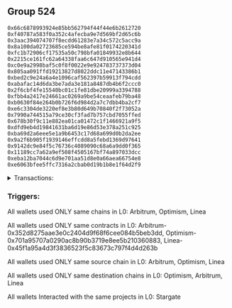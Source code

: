 ## Group 524

```0x67b23336ae4e1343e05ca84f2d7c10416342bae3
0x66c6878993924e85bb562794f44f44e6b2612720
0xf40787a583f0a352c4afecba9e7d569bf2d65c6b
0x3aac394074707f8ecdd61283e7a34c572c5acc9a
0x8a100da02723685ce594be8afe81f0174220341d
0xfc1b72906cf17535a50c798bfa01849932e8b644
0x2215ce161fc62a64338faa6c647d910565e941d4
0xc0e9a2998baf5c0f8f0022e9e924783737373d04
0x805aa091ffd19213827d8022ddc11e47143386b1
0xbed2c9e24a6a4e1096caf562397b59913f794cdd
0xabafac14d6da3be7ada3e181a8487db4b6f2ccc0
0x2f6cbf4fe15540bc01c1fe81dbe20999a3394788
0xfbb4a2417e24661ac0269a9be54ceaafeb79ba48
0xb0630f84e264b0b726f6d984d2a7c7dbb4ba2cf7
0xe6c3304de3220ef8e3b80d649b70840f2f73052a
0x7990a744515a79ce30cf3fad7b757cbd7055ffed
0x678b30f9c11e882ea01ca01472c1f1466921a9f5
0xdfd9eb4d19841631ba6d19e86d53e378a251c925
0xba69d2a6eee5e1a9b6453c17d68a699d0b2da2ee
0x9a2f6b905f1939146effcdd8a5febd1369d97641
0x9142dc9e84f5c76736c4089090c68a6a9dd0f365
0x11189cc7a62a9ef508f4505167bf74a897033dcc
0xeba12ba7044c6d9e701aa51d8e0a66aea66754e8
0xe6063bfee5ffc7316a2cbab0d19b1b8e1f64d2f9
```
<details>
<summary>Transactions:</summary>

Hashes: 

Wallet: 0x67b23336ae4e1343e05ca84f2d7c10416342bae3

       Hash: 0xee10cbfd7eaa8471cc717af94058b2d7f8ae825ecb9284a0d736be516a56cf8f
         - source chain: Arbitrum
         - destination chain: Optimism
         - project: Stargate
         - contract: 0x352d8275aae3e0c2404d9f68f6cee084b5beb3dd
         - value USD: 375.033335
       Hash: 0x8c0a37b0486540e112ec05cdbcbb68ce46e9299031af4572e11fe346c65bed95
         - source chain: Optimism
         - destination chain: Arbitrum
         - project: Stargate
         - contract: 0x701a95707a0290ac8b90b3719e8ee5b210360883
         - value USD: 349.862801399
       Hash: 0x812e38d144505f8e469435e44d4891d0625382b7dd6ad81d9f2ac6349c66fc8d
         - source chain: Arbitrum
         - destination chain: Optimism
         - project: Stargate
         - contract: 0x352d8275aae3e0c2404d9f68f6cee084b5beb3dd
         - value USD: 373.234053576
       Hash: 0xc2360ef9d2225af657bb0840ddb2297d4809138c6be5bcc0cff3749f17d514d3
         - source chain: Optimism
         - destination chain: Arbitrum
         - project: Stargate
         - contract: 0x701a95707a0290ac8b90b3719e8ee5b210360883
         - value USD: 371.721809574
       Hash: 0xa6736e8a2233634dc0534d2735ff2b2d2f0010f071008732c39fdd5bbae235e1
         - source chain: Arbitrum
         - destination chain: Optimism
         - project: Stargate
         - contract: 0x352d8275aae3e0c2404d9f68f6cee084b5beb3dd
         - value USD: 374.981180689
       Hash: 0x110197be1b7244fd9dcf8c3b0251f06c2b590312d566e2cd200a50e69eab71b1
         - source chain: Arbitrum
         - destination chain: Optimism
         - project: Stargate
         - contract: 0x352d8275aae3e0c2404d9f68f6cee084b5beb3dd
         - value USD: 606.08970733
       Hash: 0xc25d2a8af068295c85521e4ba4866630a43057f67c7220f28ccdca40b0d33c77
         - source chain: Optimism
         - destination chain: Arbitrum
         - project: Stargate
         - contract: 0x701a95707a0290ac8b90b3719e8ee5b210360883
         - value USD: 583.429392569
       Hash: 0x094db6df7fe38dc7e8278f575a2915f01d23d1678d16b1b1b627018bcef1ab6d
         - source chain: Linea
         - destination chain: Arbitrum
         - project: Stargate
         - contract: 0x45f1a95a4d3f3836523f5c83673c797f4d4d263b
         - value USD: 662.506269352
       Hash: 0x77425886d5cbe0f1298f42af57c0638e22aed0fe7eea8326a69adc5b7513c71c
         - source chain: Arbitrum
         - destination chain: Linea
         - project: Stargate
         - contract: 0x352d8275aae3e0c2404d9f68f6cee084b5beb3dd
         - value USD: 25.275297696
       Hash: 0x2632bd2075d1da95a3854dcb3f78e789e3de61ca4867fcaa7a8d92c2d8a7eab1
         - source chain: Arbitrum
         - destination chain: Linea
         - project: Stargate
         - contract: 0x352d8275aae3e0c2404d9f68f6cee084b5beb3dd
         - value USD: 52.991310652
Wallet: 0x66c6878993924e85bb562794f44f44e6b2612720

       Hash:0x091ebf98451f41af21afc23759d7314d3e230d8a48557797ee60afcd9ab18947
         - source chain: Arbitrum
         - destination chain: Optimism
         - project: Stargate
         - contract: 0x352d8275aae3e0c2404d9f68f6cee084b5beb3dd
         - value USD: 308.433296055
       Hash:0x94ba6468ec8d61763c548159754baee60fec2f6cff51f7a1aa9a154176410a01
         - source chain: Optimism
         - destination chain: Arbitrum
         - project: Stargate
         - contract: 0x701a95707a0290ac8b90b3719e8ee5b210360883
         - value USD: 294.621306441
       Hash:0xdb527ccb96daebbb252dbb4b212783dc87b3f26321e5aa65e49f1bed91d649ba
         - source chain: Arbitrum
         - destination chain: Optimism
         - project: Stargate
         - contract: 0x352d8275aae3e0c2404d9f68f6cee084b5beb3dd
         - value USD: 363.903202237
       Hash:0x095c1d61d3de298404a346a22b9413091a9a08ba2a46654e75586565f5edf287
         - source chain: Optimism
         - destination chain: Arbitrum
         - project: Stargate
         - contract: 0x701a95707a0290ac8b90b3719e8ee5b210360883
         - value USD: 353.764234233
       Hash:0xbce54bae854033fd2f522f3f2e2112096d237d67e2d725c68be58a0f6bdb40e4
         - source chain: Arbitrum
         - destination chain: Optimism
         - project: Stargate
         - contract: 0x352d8275aae3e0c2404d9f68f6cee084b5beb3dd
         - value USD: 364.059398727
       Hash:0xa9fe25f93a42382cdf25a0f6d945586c9c6c6ad7d5e08fb8d15957fd79eeb375
         - source chain: Arbitrum
         - destination chain: Optimism
         - project: Stargate
         - contract: 0x352d8275aae3e0c2404d9f68f6cee084b5beb3dd
         - value USD: 813.797869567
       Hash:0xffd79a1df2349b35d57478831af4b14baa1b4595ef73873ff869c6682de96df4
         - source chain: Optimism
         - destination chain: Arbitrum
         - project: Stargate
         - contract: 0x701a95707a0290ac8b90b3719e8ee5b210360883
         - value USD: 781.012509542
       Hash:0x792524edf2f2140a5757d8fc4ea41e95435d5f54d5e8d66c314957e9db2bd694
         - source chain: Linea
         - destination chain: Arbitrum
         - project: Stargate
         - contract: 0x45f1a95a4d3f3836523f5c83673c797f4d4d263b
         - value USD: 742.248283459
       Hash:0x2a89f438d4eac22775cc1b3dda3889c3c97f7a30fb891e23850153cae1db1778
         - source chain: Arbitrum
         - destination chain: Linea
         - project: Stargate
         - contract: 0x352d8275aae3e0c2404d9f68f6cee084b5beb3dd
         - value USD: 28.51213725
       Hash:0xb2d825d72bffdecf04e2c69507b801b72255af6934d5f2dce9331dd41e59ed86
         - source chain: Arbitrum
         - destination chain: Linea
         - project: Stargate
         - contract: 0x352d8275aae3e0c2404d9f68f6cee084b5beb3dd
         - value USD: 52.432993629
Wallet: 0xf40787a583f0a352c4afecba9e7d569bf2d65c6b

       Hash:0x00f23e733d86314c6bb8947347ff74f64c93fb4e07db257e4ee6ceeea5fcdd9d
         - source chain: Arbitrum
         - destination chain: Optimism
         - project: Stargate
         - contract: 0x352d8275aae3e0c2404d9f68f6cee084b5beb3dd
         - value USD: 308.467803311
       Hash:0xfadbc032d314844b242425d6f7c1dc8b135862e7471c5bbfc4ee014af236ad82
         - source chain: Optimism
         - destination chain: Arbitrum
         - project: Stargate
         - contract: 0x701a95707a0290ac8b90b3719e8ee5b210360883
         - value USD: 294.621306441
       Hash:0xc7832e2903d90b1f1050c3f350aaf61445f1847cbf918e71a75388c178251d4a
         - source chain: Arbitrum
         - destination chain: Optimism
         - project: Stargate
         - contract: 0x352d8275aae3e0c2404d9f68f6cee084b5beb3dd
         - value USD: 373.234053576
       Hash:0x9a248320b6b9948f569b511c0d3f5b38f9aee533812f16ccd3d0a86ab261d5ac
         - source chain: Optimism
         - destination chain: Arbitrum
         - project: Stargate
         - contract: 0x701a95707a0290ac8b90b3719e8ee5b210360883
         - value USD: 362.743021904
       Hash:0x81f8ce8b80484fb1b877ded3e7a706ebc8237bfed9afcc2a55a32835bfeea8ed
         - source chain: Arbitrum
         - destination chain: Optimism
         - project: Stargate
         - contract: 0x352d8275aae3e0c2404d9f68f6cee084b5beb3dd
         - value USD: 371.340586702
       Hash:0xae8d019424c4b33f145fd14c35caf1d6bfc11385a855f1ac16277b3ae297f69a
         - source chain: Arbitrum
         - destination chain: Optimism
         - project: Stargate
         - contract: 0x352d8275aae3e0c2404d9f68f6cee084b5beb3dd
         - value USD: 790.762201994
       Hash:0x57f3e50178e81b51d59152051e514ea85641526ce9d413d478132121434fe4c3
         - source chain: Optimism
         - destination chain: Arbitrum
         - project: Stargate
         - contract: 0x701a95707a0290ac8b90b3719e8ee5b210360883
         - value USD: 764.236584516
       Hash:0xa7fe1791415501e5ba9b48b2af8d29899b7f5f03a2e126da3d587182c37733f0
         - source chain: Linea
         - destination chain: Arbitrum
         - project: Stargate
         - contract: 0x45f1a95a4d3f3836523f5c83673c797f4d4d263b
         - value USD: 721.464060298
       Hash:0x9cd9a3de02fccb45c293af77358292d1111994b541fde3b33b1c876ad334fcad
         - source chain: Arbitrum
         - destination chain: Linea
         - project: Stargate
         - contract: 0x352d8275aae3e0c2404d9f68f6cee084b5beb3dd
         - value USD: 28.487594353
       Hash:0x774dc213ec401ddc30e358d168d15004d34fdf5569a439d99aff2901a72746ed
         - source chain: Arbitrum
         - destination chain: Linea
         - project: Stargate
         - contract: 0x352d8275aae3e0c2404d9f68f6cee084b5beb3dd
         - value USD: 80.308403596
Wallet: 0x3aac394074707f8ecdd61283e7a34c572c5acc9a

       Hash:0x5d8eaebaa2479899a294632b7ed54bd48cba4790d26b9f7ad09137d6cd088fce
         - source chain: Arbitrum
         - destination chain: Optimism
         - project: Stargate
         - contract: 0x352d8275aae3e0c2404d9f68f6cee084b5beb3dd
         - value USD: 375.033335
       Hash:0x87bc339ae17ba8b459cafa07157aea97c241fe37db73124e203652cd098d5a51
         - source chain: Optimism
         - destination chain: Arbitrum
         - project: Stargate
         - contract: 0x701a95707a0290ac8b90b3719e8ee5b210360883
         - value USD: 349.862801399
       Hash:0x5c071d5340628f10984c1daa7eac123ef0c676ca512a9f8285dea0235c3dccbe
         - source chain: Arbitrum
         - destination chain: Optimism
         - project: Stargate
         - contract: 0x352d8275aae3e0c2404d9f68f6cee084b5beb3dd
         - value USD: 373.234053576
       Hash:0x11d29a6139b928c4388b2a83bb41fd00a53bb3ec083191f8daa546fc07c342e0
         - source chain: Optimism
         - destination chain: Arbitrum
         - project: Stargate
         - contract: 0x701a95707a0290ac8b90b3719e8ee5b210360883
         - value USD: 371.721809574
       Hash:0x7f9d73d79a1ea9634fa23165db0ff877aeeabe46e67a16724ddd9dfe3f77fe83
         - source chain: Arbitrum
         - destination chain: Optimism
         - project: Stargate
         - contract: 0x352d8275aae3e0c2404d9f68f6cee084b5beb3dd
         - value USD: 373.160883696
       Hash:0x0785193ad6b1be561e49f71960e43ab4501ad2448b12976adfb241b0e9f81e5d
         - source chain: Arbitrum
         - destination chain: Optimism
         - project: Stargate
         - contract: 0x352d8275aae3e0c2404d9f68f6cee084b5beb3dd
         - value USD: 669.582975936
       Hash:0xa5b151a687e3a29457b09d1d3ef9176e4dc3268a157e94f9e21d80fbe775ab7b
         - source chain: Optimism
         - destination chain: Arbitrum
         - project: Stargate
         - contract: 0x701a95707a0290ac8b90b3719e8ee5b210360883
         - value USD: 646.805109334
       Hash:0x1066ce487397e13ecdfce7d55eb20a1f4503565c9f3918b92584220b2f48f820
         - source chain: Linea
         - destination chain: Arbitrum
         - project: Stargate
         - contract: 0x45f1a95a4d3f3836523f5c83673c797f4d4d263b
         - value USD: 653.173226423
       Hash:0xf6250546d5152b670ac1992c71db3fd9faaf98d9f3428e40e1dc180fe35c907f
         - source chain: Arbitrum
         - destination chain: Linea
         - project: Stargate
         - contract: 0x352d8275aae3e0c2404d9f68f6cee084b5beb3dd
         - value USD: 29.681909777
       Hash:0xf7fc067a39ddc651c9136751d04a6709dc7e42c6e3ac6f53399908fffcfcf606
         - source chain: Arbitrum
         - destination chain: Linea
         - project: Stargate
         - contract: 0x352d8275aae3e0c2404d9f68f6cee084b5beb3dd
         - value USD: 61.864733482
Wallet: 0x8a100da02723685ce594be8afe81f0174220341d

       Hash:0x6f4a5eead24a810e4c3ba9f93637b797b64b892a373c41b69ac4df48adb19853
         - source chain: Arbitrum
         - destination chain: Optimism
         - project: Stargate
         - contract: 0x352d8275aae3e0c2404d9f68f6cee084b5beb3dd
         - value USD: 308.414074088
       Hash:0xf922ed3d85cefa50f95af26eee4030d1cc5fd4b9dd940ef8435e899dd050c6ca
         - source chain: Optimism
         - destination chain: Arbitrum
         - project: Stargate
         - contract: 0x701a95707a0290ac8b90b3719e8ee5b210360883
         - value USD: 294.621306441
       Hash:0xa4edcc882660e9a10510c4df01bb1c623cf8f813aa2f763ac04164b93e809680
         - source chain: Arbitrum
         - destination chain: Optimism
         - project: Stargate
         - contract: 0x352d8275aae3e0c2404d9f68f6cee084b5beb3dd
         - value USD: 373.234053576
       Hash:0x004ba92a0cd3142ae5df761c134eabfaf2856e289755c044399dafbcde149a3d
         - source chain: Optimism
         - destination chain: Arbitrum
         - project: Stargate
         - contract: 0x701a95707a0290ac8b90b3719e8ee5b210360883
         - value USD: 362.743021904
       Hash:0x20dc0630a0e7de8951bfb6a0e8851d57e343a843c3cd3c6b8fe64a9aa193fbec
         - source chain: Arbitrum
         - destination chain: Optimism
         - project: Stargate
         - contract: 0x352d8275aae3e0c2404d9f68f6cee084b5beb3dd
         - value USD: 371.340586702
       Hash:0x5603530dcbbb019d8036cdd4495158f7c5c73b1ecca49e2a6326fab8b3261113
         - source chain: Arbitrum
         - destination chain: Optimism
         - project: Stargate
         - contract: 0x352d8275aae3e0c2404d9f68f6cee084b5beb3dd
         - value USD: 666.485743321
       Hash:0x9336a01813516effd722bd5b3e61a24c2f668cf9d8398967d600581bfe62bbcc
         - source chain: Optimism
         - destination chain: Arbitrum
         - project: Stargate
         - contract: 0x701a95707a0290ac8b90b3719e8ee5b210360883
         - value USD: 644.941117664
       Hash:0xc0de5132897c01ff823500bab062dd49ef56d9dfe3896a2fd12fdb969e330156
         - source chain: Linea
         - destination chain: Arbitrum
         - project: Stargate
         - contract: 0x45f1a95a4d3f3836523f5c83673c797f4d4d263b
         - value USD: 612.544416036
       Hash:0xec515cbe80cb598c5a47a50f4c5805564c1048476e86514ed40acf15714732b5
         - source chain: Arbitrum
         - destination chain: Linea
         - project: Stargate
         - contract: 0x352d8275aae3e0c2404d9f68f6cee084b5beb3dd
         - value USD: 25.131156179
       Hash:0xc8d1200a3689d7cd2bc20186fc9b03f4a81fb2d18d78d4dae6186aac0c98427c
         - source chain: Arbitrum
         - destination chain: Linea
         - project: Stargate
         - contract: 0x352d8275aae3e0c2404d9f68f6cee084b5beb3dd
         - value USD: 81.603906267
Wallet: 0xfc1b72906cf17535a50c798bfa01849932e8b644

       Hash:0x39ee975d669ffd7c6e0ece54a9691845a503e599697204e99251929c79d75798
         - source chain: Arbitrum
         - destination chain: Optimism
         - project: Stargate
         - contract: 0x352d8275aae3e0c2404d9f68f6cee084b5beb3dd
         - value USD: 308.470051572
       Hash:0x098a1c3d2ef5f4c894bd3a75088897bb1e55e3c92e774b8106716aca050ad499
         - source chain: Optimism
         - destination chain: Arbitrum
         - project: Stargate
         - contract: 0x701a95707a0290ac8b90b3719e8ee5b210360883
         - value USD: 294.621306441
       Hash:0x72de6f305fc515d06bea34b1d7f4b9b3120259487aa7a6dd7d21cce65f1b464d
         - source chain: Arbitrum
         - destination chain: Optimism
         - project: Stargate
         - contract: 0x352d8275aae3e0c2404d9f68f6cee084b5beb3dd
         - value USD: 373.234053576
       Hash:0x70c3a1b6180f6567732256dd186e74c058eb64b6c6a7474719e2a9b21cf73181
         - source chain: Optimism
         - destination chain: Arbitrum
         - project: Stargate
         - contract: 0x701a95707a0290ac8b90b3719e8ee5b210360883
         - value USD: 362.743021904
       Hash:0x8990d42f7c231684c1e62312e827ee03185e97d182eb2286cb22cccfd7709977
         - source chain: Arbitrum
         - destination chain: Optimism
         - project: Stargate
         - contract: 0x352d8275aae3e0c2404d9f68f6cee084b5beb3dd
         - value USD: 371.340586702
       Hash:0xf536c197d4aff02fb9e7b1d6243f79f4a6e04a56b3cf82e02ece9990a2a7730c
         - source chain: Arbitrum
         - destination chain: Optimism
         - project: Stargate
         - contract: 0x352d8275aae3e0c2404d9f68f6cee084b5beb3dd
         - value USD: 641.514305363
       Hash:0xc88c3ee31a87370496d2525b15cea60949017aceaea68472216c0d2ced58fdab
         - source chain: Optimism
         - destination chain: Arbitrum
         - project: Stargate
         - contract: 0x701a95707a0290ac8b90b3719e8ee5b210360883
         - value USD: 618.845234291
       Hash:0x25615720ae368af469bf2a794227e588a73817bb2558210e45c9eda84c0da040
         - source chain: Linea
         - destination chain: Arbitrum
         - project: Stargate
         - contract: 0x45f1a95a4d3f3836523f5c83673c797f4d4d263b
         - value USD: 764.116709466
       Hash:0x0b4c64d4f14e3efab8c967ade8364d75cd100e8d3054287ca7d4e7ab34324705
         - source chain: Arbitrum
         - destination chain: Linea
         - project: Stargate
         - contract: 0x352d8275aae3e0c2404d9f68f6cee084b5beb3dd
         - value USD: 26.98358349
       Hash:0xbbe3c3993ab9b5cfee18bc86da269e17f18f417413406dc244afc42caf3d986d
         - source chain: Arbitrum
         - destination chain: Linea
         - project: Stargate
         - contract: 0x352d8275aae3e0c2404d9f68f6cee084b5beb3dd
         - value USD: 58.680702697
Wallet: 0x2215ce161fc62a64338faa6c647d910565e941d4

       Hash:0x99cb12f211943cc45bd9f005d38b230369f1f7de86da60a9db60bb4606330ee3
         - source chain: Arbitrum
         - destination chain: Optimism
         - project: Stargate
         - contract: 0x352d8275aae3e0c2404d9f68f6cee084b5beb3dd
         - value USD: 375.033335
       Hash:0xed5102da1410306f03943915eb2d7d52ff5e32378459705f5f06da0c5b168191
         - source chain: Optimism
         - destination chain: Arbitrum
         - project: Stargate
         - contract: 0x701a95707a0290ac8b90b3719e8ee5b210360883
         - value USD: 349.862801399
       Hash:0x4a917f4dc5d79bb74695118f72731c45ee861100a9391e89bade6d9d2b93b7cd
         - source chain: Arbitrum
         - destination chain: Optimism
         - project: Stargate
         - contract: 0x352d8275aae3e0c2404d9f68f6cee084b5beb3dd
         - value USD: 369.50171304
       Hash:0x22ede31564c1e776eabdac1ff0ca3e7dd246a12c5dba5fbd201e68d6435126f7
         - source chain: Optimism
         - destination chain: Arbitrum
         - project: Stargate
         - contract: 0x701a95707a0290ac8b90b3719e8ee5b210360883
         - value USD: 368.489446013
       Hash:0x2295cfeb88816f4be28c8f35695a65c1db8349f629f88b44bc653e154bd7f5f3
         - source chain: Arbitrum
         - destination chain: Optimism
         - project: Stargate
         - contract: 0x352d8275aae3e0c2404d9f68f6cee084b5beb3dd
         - value USD: 371.340586702
       Hash:0xf2be1a375bdb00691b8e2aa4576357264d34a2a070dcb5952028bea62d36eb0e
         - source chain: Arbitrum
         - destination chain: Optimism
         - project: Stargate
         - contract: 0x352d8275aae3e0c2404d9f68f6cee084b5beb3dd
         - value USD: 814.378600683
       Hash:0x6785a5dbdab84ee4bc39e0186e26474d71799ba2562a653fd277dbf03dcc5d7e
         - source chain: Optimism
         - destination chain: Arbitrum
         - project: Stargate
         - contract: 0x701a95707a0290ac8b90b3719e8ee5b210360883
         - value USD: 784.740492881
       Hash:0x228676a4e5828dcec2a5a91868dc5489b259ed578aafb3b8e79e5c902765ad76
         - source chain: Linea
         - destination chain: Arbitrum
         - project: Stargate
         - contract: 0x45f1a95a4d3f3836523f5c83673c797f4d4d263b
         - value USD: 708.641824382
       Hash:0xec528859d4cbf85c24f9cc0462ba7dd26b9228420071940408e9ba863026205f
         - source chain: Arbitrum
         - destination chain: Linea
         - project: Stargate
         - contract: 0x352d8275aae3e0c2404d9f68f6cee084b5beb3dd
         - value USD: 29.620134841
       Hash:0x51a3cfcaad357c8bd67b08457f7f38aed1ca54a1749bbbecfffde2e87a83b9e6
         - source chain: Arbitrum
         - destination chain: Linea
         - project: Stargate
         - contract: 0x352d8275aae3e0c2404d9f68f6cee084b5beb3dd
         - value USD: 61.303627998
Wallet: 0xc0e9a2998baf5c0f8f0022e9e924783737373d04

       Hash:0x838549c6ea76b2604dd30faa6c6e1d90155f017b508387c4c9fe8af1cb295e15
         - source chain: Arbitrum
         - destination chain: Optimism
         - project: Stargate
         - contract: 0x352d8275aae3e0c2404d9f68f6cee084b5beb3dd
         - value USD: 375.033335
       Hash:0xcc010c6e0004163df190ed324e45e33816c204d4c173d61b63cd4855a8e4c6d8
         - source chain: Optimism
         - destination chain: Arbitrum
         - project: Stargate
         - contract: 0x701a95707a0290ac8b90b3719e8ee5b210360883
         - value USD: 349.862801399
       Hash:0x051908505923f264ab14a05323ec8db33ad2a21509495a70c49957d29e195907
         - source chain: Arbitrum
         - destination chain: Optimism
         - project: Stargate
         - contract: 0x352d8275aae3e0c2404d9f68f6cee084b5beb3dd
         - value USD: 369.50171304
       Hash:0x44ff581f5e08cedda7081a5bac52e4a5b1b8d0e72cb8e235289f291e901aaa98
         - source chain: Optimism
         - destination chain: Arbitrum
         - project: Stargate
         - contract: 0x701a95707a0290ac8b90b3719e8ee5b210360883
         - value USD: 368.130294506
       Hash:0x6746337b0974104e22920208dd4635af9f9d4efd242b6febd80f3756312f32d2
         - source chain: Arbitrum
         - destination chain: Optimism
         - project: Stargate
         - contract: 0x352d8275aae3e0c2404d9f68f6cee084b5beb3dd
         - value USD: 369.520289708
       Hash:0x346e2420c84e204f0f421249dc393efba7e5c5f2a5111838f762834da7b2ca75
         - source chain: Arbitrum
         - destination chain: Optimism
         - project: Stargate
         - contract: 0x352d8275aae3e0c2404d9f68f6cee084b5beb3dd
         - value USD: 681.154183403
       Hash:0x3e61c12b3558291ab88c319ccf7ee8bd0d9c4b8704d2ed1aa750757429a11dbf
         - source chain: Optimism
         - destination chain: Arbitrum
         - project: Stargate
         - contract: 0x701a95707a0290ac8b90b3719e8ee5b210360883
         - value USD: 657.989059351
       Hash:0x79f8068de00334c6467b3dfbd19b0d812f87cb64740811a6d64c3393674f2f37
         - source chain: Linea
         - destination chain: Arbitrum
         - project: Stargate
         - contract: 0x45f1a95a4d3f3836523f5c83673c797f4d4d263b
         - value USD: 607.854660837
       Hash:0xf0f7806ab23e895974348dcbd9c79e02cd992d0c54d57560320bd41fe35b19cf
         - source chain: Arbitrum
         - destination chain: Linea
         - project: Stargate
         - contract: 0x352d8275aae3e0c2404d9f68f6cee084b5beb3dd
         - value USD: 28.961202194
       Hash:0x82cead8219234760a246aa2961fb4db7fc26779e5e4461bb756e2408b1261087
         - source chain: Arbitrum
         - destination chain: Linea
         - project: Stargate
         - contract: 0x352d8275aae3e0c2404d9f68f6cee084b5beb3dd
         - value USD: 60.117008635
Wallet: 0x805aa091ffd19213827d8022ddc11e47143386b1

       Hash:0x8e9323e72b6381c7b02af51843102feded646c52266cbce873ce4e8082601f91
         - source chain: Arbitrum
         - destination chain: Optimism
         - project: Stargate
         - contract: 0x352d8275aae3e0c2404d9f68f6cee084b5beb3dd
         - value USD: 375.033335
       Hash:0x5f8253eeca028f5d610e677f70d9754c596324d678da6132052466afb56a622e
         - source chain: Optimism
         - destination chain: Arbitrum
         - project: Stargate
         - contract: 0x701a95707a0290ac8b90b3719e8ee5b210360883
         - value USD: 349.862801399
       Hash:0x1697c0aa59643cb0c0d0bd31164e818f85f3e2fcd3c004eadb9b883b40a34760
         - source chain: Arbitrum
         - destination chain: Optimism
         - project: Stargate
         - contract: 0x352d8275aae3e0c2404d9f68f6cee084b5beb3dd
         - value USD: 369.50171304
       Hash:0xc96c838d23234caccf3d9b7709b2c5476f4c74225e96b80a3472b7d9c1a059c1
         - source chain: Optimism
         - destination chain: Arbitrum
         - project: Stargate
         - contract: 0x701a95707a0290ac8b90b3719e8ee5b210360883
         - value USD: 368.130294506
       Hash:0x090e4e464e6522930ca64b1277da4d57616bdf9e591bf85621ecb37db0c2761b
         - source chain: Arbitrum
         - destination chain: Optimism
         - project: Stargate
         - contract: 0x352d8275aae3e0c2404d9f68f6cee084b5beb3dd
         - value USD: 369.520289708
       Hash:0x0296c209f607654b2084dd39872bcdc73ae98afe9a7de25284e7ba31f95c5804
         - source chain: Arbitrum
         - destination chain: Optimism
         - project: Stargate
         - contract: 0x352d8275aae3e0c2404d9f68f6cee084b5beb3dd
         - value USD: 769.855881843
       Hash:0xbfab72bcc3b7ccebb8a2d2d7667f5476836b133ee6ea9d04df87943ce8433d7d
         - source chain: Optimism
         - destination chain: Arbitrum
         - project: Stargate
         - contract: 0x701a95707a0290ac8b90b3719e8ee5b210360883
         - value USD: 741.868684481
       Hash:0xe1f6321cb6783fd0f850a7fad03aba421322297bc628bccb0849fc8711024925
         - source chain: Linea
         - destination chain: Arbitrum
         - project: Stargate
         - contract: 0x45f1a95a4d3f3836523f5c83673c797f4d4d263b
         - value USD: 557.846754033
       Hash:0x59bcf89db06c63ffa96498f4542d287defe10f6a7aeb7622e0fad4c6dcb36171
         - source chain: Arbitrum
         - destination chain: Linea
         - project: Stargate
         - contract: 0x352d8275aae3e0c2404d9f68f6cee084b5beb3dd
         - value USD: 29.53776826
       Hash:0xa7ccf0e7ebf5b201dad29a6e1905b8da4c6b815e12f31a760a1348db1d533537
         - source chain: Arbitrum
         - destination chain: Linea
         - project: Stargate
         - contract: 0x352d8275aae3e0c2404d9f68f6cee084b5beb3dd
         - value USD: 62.608895658
Wallet: 0xbed2c9e24a6a4e1096caf562397b59913f794cdd

       Hash:0x88e116e35a8c76678a9ca96e6afb3ac6c7ac86e73118a442d91f0a2331a0eeb8
         - source chain: Arbitrum
         - destination chain: Optimism
         - project: Stargate
         - contract: 0x352d8275aae3e0c2404d9f68f6cee084b5beb3dd
         - value USD: 375.033335
       Hash:0x69a77a2035963c4ef066b863aed35177b737a137857ae92a1ec811fc04d6246a
         - source chain: Optimism
         - destination chain: Arbitrum
         - project: Stargate
         - contract: 0x701a95707a0290ac8b90b3719e8ee5b210360883
         - value USD: 349.862801399
       Hash:0xba3f631f5427739f011296adbc2aa1ee7ebe605d01c6d1685b96a76f877ccf85
         - source chain: Arbitrum
         - destination chain: Optimism
         - project: Stargate
         - contract: 0x352d8275aae3e0c2404d9f68f6cee084b5beb3dd
         - value USD: 369.50171304
       Hash:0x729e0bc7412f13adefd483b78a5fd55413d8b2c10178f1c62da89780583aa905
         - source chain: Optimism
         - destination chain: Arbitrum
         - project: Stargate
         - contract: 0x701a95707a0290ac8b90b3719e8ee5b210360883
         - value USD: 368.130294506
       Hash:0xcdd03462fbb4c68fa7ade070a59b69cd727a3948d976f9e202205960be28f8f1
         - source chain: Arbitrum
         - destination chain: Optimism
         - project: Stargate
         - contract: 0x352d8275aae3e0c2404d9f68f6cee084b5beb3dd
         - value USD: 373.160883696
       Hash:0xb99859e31afa30469401296153edea5cac54ac9fe7a64f7170567f1d9bc8b252
         - source chain: Arbitrum
         - destination chain: Optimism
         - project: Stargate
         - contract: 0x352d8275aae3e0c2404d9f68f6cee084b5beb3dd
         - value USD: 605.896130292
       Hash:0x0fccdd00fa6d08d84db2dd19aa033425725c621c6b518e74614202fd760f11e7
         - source chain: Optimism
         - destination chain: Arbitrum
         - project: Stargate
         - contract: 0x701a95707a0290ac8b90b3719e8ee5b210360883
         - value USD: 585.293384239
       Hash:0x6b50398cd5f6e3581e023f8ab71911db2edeb5e3210f5ab6811ac95925e27647
         - source chain: Linea
         - destination chain: Arbitrum
         - project: Stargate
         - contract: 0x45f1a95a4d3f3836523f5c83673c797f4d4d263b
         - value USD: 625.041275931
       Hash:0x8d414f7144ffa218e05b489fb3313551d746d8fc0061156768c212e4bffb916e
         - source chain: Arbitrum
         - destination chain: Linea
         - project: Stargate
         - contract: 0x352d8275aae3e0c2404d9f68f6cee084b5beb3dd
         - value USD: 26.90123003
       Hash:0x9cdb3d073cb9bd73bdcaaa35536e996e87b9a08b60051793f98568d9299a35d0
         - source chain: Arbitrum
         - destination chain: Linea
         - project: Stargate
         - contract: 0x352d8275aae3e0c2404d9f68f6cee084b5beb3dd
         - value USD: 72.321294306
Wallet: 0xabafac14d6da3be7ada3e181a8487db4b6f2ccc0

       Hash:0xf358755e9c638ae41b92df80f8ecede2dab3655b88a313007dc6f400d6405c87
         - source chain: Arbitrum
         - destination chain: Optimism
         - project: Stargate
         - contract: 0x352d8275aae3e0c2404d9f68f6cee084b5beb3dd
         - value USD: 375.033335
       Hash:0x0e389f7b385e03e9d0f360df4abc9f0f2f89bde911978df62139e85875f48020
         - source chain: Optimism
         - destination chain: Arbitrum
         - project: Stargate
         - contract: 0x701a95707a0290ac8b90b3719e8ee5b210360883
         - value USD: 349.862801399
       Hash:0x42b0bca43be822e310f63d0ebaa5d24ba473714cf76c70005c8bf52655966d2e
         - source chain: Arbitrum
         - destination chain: Optimism
         - project: Stargate
         - contract: 0x352d8275aae3e0c2404d9f68f6cee084b5beb3dd
         - value USD: 363.903202237
       Hash:0x627b8f3318052714d8bf16bccdab18a8805754362b857611240f17215321e990
         - source chain: Optimism
         - destination chain: Arbitrum
         - project: Stargate
         - contract: 0x701a95707a0290ac8b90b3719e8ee5b210360883
         - value USD: 362.743021904
       Hash:0xb401b16e29491686b92e598ccee6e0e54866d7244e19d10351742d3f7eaebcf7
         - source chain: Arbitrum
         - destination chain: Optimism
         - project: Stargate
         - contract: 0x352d8275aae3e0c2404d9f68f6cee084b5beb3dd
         - value USD: 364.059398727
       Hash:0xd56075af0b8596990146eb59a050de953894676aa8ce2b2f259d79fd376dfb71
         - source chain: Arbitrum
         - destination chain: Optimism
         - project: Stargate
         - contract: 0x352d8275aae3e0c2404d9f68f6cee084b5beb3dd
         - value USD: 776.824655227
       Hash:0xb8baaeb57758a43e3f8c29283034d6fcca46576600354d6f90db79cd84341f89
         - source chain: Optimism
         - destination chain: Arbitrum
         - project: Stargate
         - contract: 0x701a95707a0290ac8b90b3719e8ee5b210360883
         - value USD: 749.324651159
       Hash:0x23f0376ac3db172b698026afd4e553ba71af748384b6ab2484c20953923e905f
         - source chain: Linea
         - destination chain: Arbitrum
         - project: Stargate
         - contract: 0x45f1a95a4d3f3836523f5c83673c797f4d4d263b
         - value USD: 635.9784438
       Hash:0x64f93de0b73dba192de4676aed3969c595653061e7d628086b3f79fcc13ef8f2
         - source chain: Arbitrum
         - destination chain: Linea
         - project: Stargate
         - contract: 0x352d8275aae3e0c2404d9f68f6cee084b5beb3dd
         - value USD: 27.210912348
       Hash:0x32013df2e14d2a24885328b18754bcf0f87c51e3c59d8124637d3a4e9eff4093
         - source chain: Arbitrum
         - destination chain: Linea
         - project: Stargate
         - contract: 0x352d8275aae3e0c2404d9f68f6cee084b5beb3dd
         - value USD: 74.644409632
Wallet: 0x2f6cbf4fe15540bc01c1fe81dbe20999a3394788

       Hash:0xf063ff4e1793bb9084aef7329b51467053b3ef268426d368c17b83d8548d946e
         - source chain: Arbitrum
         - destination chain: Optimism
         - project: Stargate
         - contract: 0x352d8275aae3e0c2404d9f68f6cee084b5beb3dd
         - value USD: 375.033335
       Hash:0xf9efdb474a5001f72a38f89f93d03387303b947f9582fb2d4d7ae1a846e0a83b
         - source chain: Optimism
         - destination chain: Arbitrum
         - project: Stargate
         - contract: 0x701a95707a0290ac8b90b3719e8ee5b210360883
         - value USD: 349.862801399
       Hash:0x52b846ff68d288daed3e23454b15ef99930c2fcf2d59997d7365a70f1bcfced2
         - source chain: Arbitrum
         - destination chain: Optimism
         - project: Stargate
         - contract: 0x352d8275aae3e0c2404d9f68f6cee084b5beb3dd
         - value USD: 369.50171304
       Hash:0x5bd9fd555489e3905555898578f399be995da1b357bd1491015a3646110ec7a2
         - source chain: Optimism
         - destination chain: Arbitrum
         - project: Stargate
         - contract: 0x701a95707a0290ac8b90b3719e8ee5b210360883
         - value USD: 368.130294506
       Hash:0xa8b87ff36a13d62f713884dfe6a92f4273059bbb15067340aeba511d86f536a3
         - source chain: Arbitrum
         - destination chain: Optimism
         - project: Stargate
         - contract: 0x352d8275aae3e0c2404d9f68f6cee084b5beb3dd
         - value USD: 369.520289708
       Hash:0x98c3089995b9359b16b4b868778a647f8b2b0931a1ac6d3d8e35444c9478c0e6
         - source chain: Arbitrum
         - destination chain: Optimism
         - project: Stargate
         - contract: 0x352d8275aae3e0c2404d9f68f6cee084b5beb3dd
         - value USD: 738.883555694
       Hash:0x24c7dfa43fc9984a177ab8966b26edc3db94583377e2e94648710d3fd9ad82a1
         - source chain: Optimism
         - destination chain: Arbitrum
         - project: Stargate
         - contract: 0x701a95707a0290ac8b90b3719e8ee5b210360883
         - value USD: 712.044817768
       Hash:0xdb965648bfa5045a484753dfc07e0a4695da880f391136a79ffe0faa45b67bb9
         - source chain: Linea
         - destination chain: Arbitrum
         - project: Stargate
         - contract: 0x45f1a95a4d3f3836523f5c83673c797f4d4d263b
         - value USD: 691.605965024
       Hash:0x09dc5d31a10f573ec61e0de4edf4a7ce7975583d1a588f475c5a4efe23ebb4ab
         - source chain: Arbitrum
         - destination chain: Linea
         - project: Stargate
         - contract: 0x352d8275aae3e0c2404d9f68f6cee084b5beb3dd
         - value USD: 28.405227772
       Hash:0xc6ecf194977a3aba9e5f1a7db46a75dcefb9a7615f399614994a8351c71c666b
         - source chain: Arbitrum
         - destination chain: Linea
         - project: Stargate
         - contract: 0x352d8275aae3e0c2404d9f68f6cee084b5beb3dd
         - value USD: 62.603705422
Wallet: 0xfbb4a2417e24661ac0269a9be54ceaafeb79ba48

       Hash:0x67927644185af10e1a41be424d4fc3e6f966937f74aeb16913b7756441258fbb
         - source chain: Arbitrum
         - destination chain: Optimism
         - project: Stargate
         - contract: 0x352d8275aae3e0c2404d9f68f6cee084b5beb3dd
         - value USD: 375.033335
       Hash:0x2307040a8ed18c72bd0a27ad4753f17a29c6838c17a0d92974482969cf9a3f78
         - source chain: Optimism
         - destination chain: Arbitrum
         - project: Stargate
         - contract: 0x701a95707a0290ac8b90b3719e8ee5b210360883
         - value USD: 349.862801399
       Hash:0x2d29c471a29fdf41cb1944e1748411765288743799cd7cae3d9430ba567c9e0f
         - source chain: Arbitrum
         - destination chain: Optimism
         - project: Stargate
         - contract: 0x352d8275aae3e0c2404d9f68f6cee084b5beb3dd
         - value USD: 369.50171304
       Hash:0x57f27f6d91de2e4f1ee7e56a409b51d10135734428be8f8a450e98c267e72253
         - source chain: Optimism
         - destination chain: Arbitrum
         - project: Stargate
         - contract: 0x701a95707a0290ac8b90b3719e8ee5b210360883
         - value USD: 368.130294506
       Hash:0xd8a79a01d421b4c2fbde9e9710312db38a73f9210ca40a7fe664d1df027f4609
         - source chain: Arbitrum
         - destination chain: Optimism
         - project: Stargate
         - contract: 0x352d8275aae3e0c2404d9f68f6cee084b5beb3dd
         - value USD: 372.936684417
       Hash:0x1809c93e53e5fdc2f1f53135b5f298bcacf6003de5e033448c06fb88fa922a06
         - source chain: Arbitrum
         - destination chain: Optimism
         - project: Stargate
         - contract: 0x352d8275aae3e0c2404d9f68f6cee084b5beb3dd
         - value USD: 713.912117737
       Hash:0xa09dfa896d7e0eb8cdbc12807a6d68aef2d27e04b007343a723ced53ce6775a8
         - source chain: Optimism
         - destination chain: Arbitrum
         - project: Stargate
         - contract: 0x701a95707a0290ac8b90b3719e8ee5b210360883
         - value USD: 687.812926064
       Hash:0x507cb03013c95491c780060c6a7921021841fba415ea81ac93e24e9e24807d26
         - source chain: Linea
         - destination chain: Arbitrum
         - project: Stargate
         - contract: 0x45f1a95a4d3f3836523f5c83673c797f4d4d263b
         - value USD: 585.190446928
       Hash:0xd74e751053e79347b67123e59639f8f16c77d79e0bf3d19f6bd716a5d70cbb3c
         - source chain: Arbitrum
         - destination chain: Linea
         - project: Stargate
         - contract: 0x352d8275aae3e0c2404d9f68f6cee084b5beb3dd
         - value USD: 26.592359039
       Hash:0x78c227f29b250a0257a9969c571afac4fb07ab3005f6d8db7ade48fa88ad16bc
         - source chain: Arbitrum
         - destination chain: Linea
         - project: Stargate
         - contract: 0x352d8275aae3e0c2404d9f68f6cee084b5beb3dd
         - value USD: 80.635394744
Wallet: 0xb0630f84e264b0b726f6d984d2a7c7dbb4ba2cf7

       Hash:0xc1957bc9670769234d8f7c76c43ed47f1b4e35cccedd797e95d2309cd9caaf8e
         - source chain: Arbitrum
         - destination chain: Optimism
         - project: Stargate
         - contract: 0x352d8275aae3e0c2404d9f68f6cee084b5beb3dd
         - value USD: 375.033335
       Hash:0x94f98ea06db7758640bd4b7596792eb73174167a87376556a90261a1e68fe13a
         - source chain: Optimism
         - destination chain: Arbitrum
         - project: Stargate
         - contract: 0x701a95707a0290ac8b90b3719e8ee5b210360883
         - value USD: 349.862801399
       Hash:0xe6669155dc11461266aeb4bd296101c8a7a0ef210854763ff3c9f7f9f91e87f6
         - source chain: Arbitrum
         - destination chain: Optimism
         - project: Stargate
         - contract: 0x352d8275aae3e0c2404d9f68f6cee084b5beb3dd
         - value USD: 369.50171304
       Hash:0xac39cfe2194fc3b4b9cbebfe31c86f0785d5fa6873cc8b8f5fc5c3077c5a653c
         - source chain: Optimism
         - destination chain: Arbitrum
         - project: Stargate
         - contract: 0x701a95707a0290ac8b90b3719e8ee5b210360883
         - value USD: 368.130294506
       Hash:0x660861a574fb291cd5ffff67e9e42710fb29164696ff7ae8de630e0f85f4868b
         - source chain: Arbitrum
         - destination chain: Optimism
         - project: Stargate
         - contract: 0x352d8275aae3e0c2404d9f68f6cee084b5beb3dd
         - value USD: 369.520289708
       Hash:0xe1baf2c023bc3e8f4ae8ee4a75acd9f953c7ca3bdfb3c711842f1ffa8718302e
         - source chain: Arbitrum
         - destination chain: Optimism
         - project: Stargate
         - contract: 0x352d8275aae3e0c2404d9f68f6cee084b5beb3dd
         - value USD: 654.900049881
       Hash:0x3b4e03427f19c8fa52b497497c07e52e9ca3919c40b16267ee28a4309f68d5c7
         - source chain: Optimism
         - destination chain: Arbitrum
         - project: Stargate
         - contract: 0x701a95707a0290ac8b90b3719e8ee5b210360883
         - value USD: 641.213134325
       Hash:0x755a173b5546ca31fdad8cc872f4c804816d5bc0c5b55043c4f850865e10ab9d
         - source chain: Linea
         - destination chain: Arbitrum
         - project: Stargate
         - contract: 0x45f1a95a4d3f3836523f5c83673c797f4d4d263b
         - value USD: 713.324004082
       Hash:0xc86578c8cad493359ff976e7cbd774164ba5fa8b7840f394d511d7396b12704c
         - source chain: Arbitrum
         - destination chain: Linea
         - project: Stargate
         - contract: 0x352d8275aae3e0c2404d9f68f6cee084b5beb3dd
         - value USD: 25.171583808
       Hash:0x24b8c70c9960bce9aa3930d448463e60b01c9b652ea4a62343ff1c19a2d01592
         - source chain: Arbitrum
         - destination chain: Linea
         - project: Stargate
         - contract: 0x352d8275aae3e0c2404d9f68f6cee084b5beb3dd
         - value USD: 60.691065596
Wallet: 0xe6c3304de3220ef8e3b80d649b70840f2f73052a

       Hash:0x4a2cabc64e25aa15ea3d95dc103ffd3054db745c221e3407d9c3d8662baaef25
         - source chain: Arbitrum
         - destination chain: Optimism
         - project: Stargate
         - contract: 0x352d8275aae3e0c2404d9f68f6cee084b5beb3dd
         - value USD: 308.341028059
       Hash:0xcbecc6d5fda03f1a68e368059898c87d9ad577a0a15ea74e9b76e1671852fa89
         - source chain: Optimism
         - destination chain: Arbitrum
         - project: Stargate
         - contract: 0x701a95707a0290ac8b90b3719e8ee5b210360883
         - value USD: 294.621306441
       Hash:0x9c14c263d52991a436f9f15b361bce5b41b8c4214dd2b291ff7e8832542ecd1e
         - source chain: Arbitrum
         - destination chain: Optimism
         - project: Stargate
         - contract: 0x352d8275aae3e0c2404d9f68f6cee084b5beb3dd
         - value USD: 369.50171304
       Hash:0xd0233a29cb827c345fda299e5b45dda9c2cb112feedae430ac91a0882c03efc9
         - source chain: Optimism
         - destination chain: Arbitrum
         - project: Stargate
         - contract: 0x701a95707a0290ac8b90b3719e8ee5b210360883
         - value USD: 359.151506835
       Hash:0x9709510b3c11e7e467501de68e9434969e4570f0034a6a7408602746acd5289c
         - source chain: Arbitrum
         - destination chain: Optimism
         - project: Stargate
         - contract: 0x352d8275aae3e0c2404d9f68f6cee084b5beb3dd
         - value USD: 364.059398727
       Hash:0x9bc02bd48f1ecb0e2bc74f00afa7daa564d8f686000fd35699aca66a82972c68
         - source chain: Arbitrum
         - destination chain: Optimism
         - project: Stargate
         - contract: 0x352d8275aae3e0c2404d9f68f6cee084b5beb3dd
         - value USD: 822.921053932
       Hash:0x11761ceb14c52d955dd1c56446afc5cbd2bbcb31791b1dad3208b3e3b71bb9df
         - source chain: Optimism
         - destination chain: Arbitrum
         - project: Stargate
         - contract: 0x701a95707a0290ac8b90b3719e8ee5b210360883
         - value USD: 805.244401246
       Hash:0x9553627ec5e445d782c512e6b9b63ca81c75769e2af21fbd0adabf540b54b2af
         - source chain: Linea
         - destination chain: Arbitrum
         - project: Stargate
         - contract: 0x45f1a95a4d3f3836523f5c83673c797f4d4d263b
         - value USD: 853.173378716
       Hash:0xadd057a70fdffca9dada95d5c091184389989ab2b1a351b347f6fc082f92fbca
         - source chain: Arbitrum
         - destination chain: Linea
         - project: Stargate
         - contract: 0x352d8275aae3e0c2404d9f68f6cee084b5beb3dd
         - value USD: 25.851087702
       Hash:0xd38542b60f67d654dc66cef1e8448b7794e637a0e7523450d85b8b7b27c27c2e
         - source chain: Arbitrum
         - destination chain: Linea
         - project: Stargate
         - contract: 0x352d8275aae3e0c2404d9f68f6cee084b5beb3dd
         - value USD: 52.822020051
Wallet: 0x7990a744515a79ce30cf3fad7b757cbd7055ffed

       Hash:0x6ac1156d8b8869f7ffcec8914f70917a6741ed6b3ef3348e0213857817b613e9
         - source chain: Arbitrum
         - destination chain: Optimism
         - project: Stargate
         - contract: 0x352d8275aae3e0c2404d9f68f6cee084b5beb3dd
         - value USD: 308.160481932
       Hash:0x38ab1201d3b9131592a5eda8376ad1fabe90b5073e57b55ed742d1cb74c9ed38
         - source chain: Optimism
         - destination chain: Arbitrum
         - project: Stargate
         - contract: 0x701a95707a0290ac8b90b3719e8ee5b210360883
         - value USD: 294.621306441
       Hash:0xb4c5fed541b658d263b4d05ca75cb7cf7f62ee7f934f1ec3a5dd012fb50b2050
         - source chain: Arbitrum
         - destination chain: Optimism
         - project: Stargate
         - contract: 0x352d8275aae3e0c2404d9f68f6cee084b5beb3dd
         - value USD: 373.234053576
       Hash:0x2a9f5cd4d4ba4f314c45aba88d1457493392f12527e7e2c824a4a1e548590441
         - source chain: Optimism
         - destination chain: Arbitrum
         - project: Stargate
         - contract: 0x701a95707a0290ac8b90b3719e8ee5b210360883
         - value USD: 362.743021904
       Hash:0x6a5a9c79e31c518435893742fd7b710d73f722cbda8dc54dc71e02698f273542
         - source chain: Arbitrum
         - destination chain: Optimism
         - project: Stargate
         - contract: 0x352d8275aae3e0c2404d9f68f6cee084b5beb3dd
         - value USD: 369.520289708
       Hash:0xdca32e7ae399fbcbe766f424341fa719775bfd52ed16c46dea797402d72b4505
         - source chain: Arbitrum
         - destination chain: Optimism
         - project: Stargate
         - contract: 0x352d8275aae3e0c2404d9f68f6cee084b5beb3dd
         - value USD: 786.643791694
       Hash:0x7a907d02dd9e7c2fbfc889209c81871ada8212040d643e4633998660f2569785
         - source chain: Optimism
         - destination chain: Arbitrum
         - project: Stargate
         - contract: 0x701a95707a0290ac8b90b3719e8ee5b210360883
         - value USD: 769.828559524
       Hash:0x9943dad66271f4b30ed74745f171662c0e8f8d4a6e86a5c31247f0be3a3c418a
         - source chain: Linea
         - destination chain: Arbitrum
         - project: Stargate
         - contract: 0x45f1a95a4d3f3836523f5c83673c797f4d4d263b
         - value USD: 556.278399333
       Hash:0x8b80ecb77caf0927580a1b32ecd2d7f9c0d4c37fed2be5236ac31ddbf5496195
         - source chain: Arbitrum
         - destination chain: Linea
         - project: Stargate
         - contract: 0x352d8275aae3e0c2404d9f68f6cee084b5beb3dd
         - value USD: 27.189504475
       Hash:0xfe1f734b87475e11f832c1ff9e7644dc39d99ed8ad9f7911fb2f82b73e35c61b
         - source chain: Arbitrum
         - destination chain: Linea
         - project: Stargate
         - contract: 0x352d8275aae3e0c2404d9f68f6cee084b5beb3dd
         - value USD: 67.903490846
Wallet: 0x678b30f9c11e882ea01ca01472c1f1466921a9f5

       Hash:0x1e49d54d9ce04997873d4ac8c46e2b6885dd9b2ab109637062e5655bb6b63128
         - source chain: Arbitrum
         - destination chain: Optimism
         - project: Stargate
         - contract: 0x352d8275aae3e0c2404d9f68f6cee084b5beb3dd
         - value USD: 308.159816489
       Hash:0x3ca447e6409613cd966cc3a58bc41333ebc23127e05b97c41437b10c44e751c5
         - source chain: Optimism
         - destination chain: Arbitrum
         - project: Stargate
         - contract: 0x701a95707a0290ac8b90b3719e8ee5b210360883
         - value USD: 294.621306441
       Hash:0xc4c025724f519aa3200003dfcb842982b21d06ab08d20bd749c3cbfa6edf7520
         - source chain: Arbitrum
         - destination chain: Optimism
         - project: Stargate
         - contract: 0x352d8275aae3e0c2404d9f68f6cee084b5beb3dd
         - value USD: 373.234053576
       Hash:0xfa726c886e8c5b8840c1b5438cdb0b9e434ad551305de09314ef889005e5a59d
         - source chain: Optimism
         - destination chain: Arbitrum
         - project: Stargate
         - contract: 0x701a95707a0290ac8b90b3719e8ee5b210360883
         - value USD: 362.743021904
       Hash:0x9552b77ee1c7934daf998d03734ed4969ed9eff3392da5dcc09c98d8010e9c9d
         - source chain: Arbitrum
         - destination chain: Optimism
         - project: Stargate
         - contract: 0x352d8275aae3e0c2404d9f68f6cee084b5beb3dd
         - value USD: 369.520289708
       Hash:0x80fe3edb29cb9d7cf1628b13535bb85f70f62b9036e1c61fa32a6efa84dddc30
         - source chain: Arbitrum
         - destination chain: Optimism
         - project: Stargate
         - contract: 0x352d8275aae3e0c2404d9f68f6cee084b5beb3dd
         - value USD: 640.580077945
       Hash:0x4c930237f75d3c51bde169d8672b24d25bdedec69459b6291a2c0ed8d8c3931f
         - source chain: Optimism
         - destination chain: Arbitrum
         - project: Stargate
         - contract: 0x701a95707a0290ac8b90b3719e8ee5b210360883
         - value USD: 626.301200969
       Hash:0x027572cf5acb7f697983b523a0e6befaaf4bcb707cfc083815849015f5780743
         - source chain: Linea
         - destination chain: Arbitrum
         - project: Stargate
         - contract: 0x45f1a95a4d3f3836523f5c83673c797f4d4d263b
         - value USD: 753.943600088
       Hash:0xffa2b1834fd67430f4dc1ac42660e3d2bdf267d4ed16cd5222ccd1be505802fe
         - source chain: Arbitrum
         - destination chain: Linea
         - project: Stargate
         - contract: 0x352d8275aae3e0c2404d9f68f6cee084b5beb3dd
         - value USD: 28.260237908
       Hash:0x549c207299b5fa3398bcbccc191a8dccedad562b0d237a8e8222fefc5151f450
         - source chain: Arbitrum
         - destination chain: Linea
         - project: Stargate
         - contract: 0x352d8275aae3e0c2404d9f68f6cee084b5beb3dd
         - value USD: 50.884910049
Wallet: 0xdfd9eb4d19841631ba6d19e86d53e378a251c925

       Hash:0xb8898a97bcdbb1d4c7f1889caad005643d4a21280cd75f1b5022b56d372a14e8
         - source chain: Arbitrum
         - destination chain: Optimism
         - project: Stargate
         - contract: 0x352d8275aae3e0c2404d9f68f6cee084b5beb3dd
         - value USD: 375.033335
       Hash:0xb59c2262c8a20d595b0e7f0d5f92eec4953734c8c2834db5ee1ed29d2bdd64fb
         - source chain: Optimism
         - destination chain: Arbitrum
         - project: Stargate
         - contract: 0x701a95707a0290ac8b90b3719e8ee5b210360883
         - value USD: 349.862801399
       Hash:0x7a4ec1a788506c4e8f665eae2b9625c528cd69560117ca7bba1b864f437ecc9e
         - source chain: Arbitrum
         - destination chain: Optimism
         - project: Stargate
         - contract: 0x352d8275aae3e0c2404d9f68f6cee084b5beb3dd
         - value USD: 369.50171304
       Hash:0x694214318ca2c0cac93673f818bda6005360562fcf87cf1403483777641bf2df
         - source chain: Optimism
         - destination chain: Arbitrum
         - project: Stargate
         - contract: 0x701a95707a0290ac8b90b3719e8ee5b210360883
         - value USD: 368.130294506
       Hash:0xc4ae2991511a9757ce34c217428d786332fb171ef9336a53ab01449d5fa9c839
         - source chain: Arbitrum
         - destination chain: Optimism
         - project: Stargate
         - contract: 0x352d8275aae3e0c2404d9f68f6cee084b5beb3dd
         - value USD: 373.160883696
       Hash:0x5d6f1f0bc1b41c349a9ad12a4df0817f9462ef200f1eed81d121791283b37cbb
         - source chain: Arbitrum
         - destination chain: Optimism
         - project: Stargate
         - contract: 0x352d8275aae3e0c2404d9f68f6cee084b5beb3dd
         - value USD: 845.83300903
       Hash:0x7124526328b8d68de2a43b6e283c0b72daadabaf11af6ceb683e9feb66e88f28
         - source chain: Optimism
         - destination chain: Arbitrum
         - project: Stargate
         - contract: 0x701a95707a0290ac8b90b3719e8ee5b210360883
         - value USD: 825.748309611
       Hash:0x84bb94ffd09f889be4c496ef408fba117c216385794cbbfb13c2e37fbd5a8242
         - source chain: Linea
         - destination chain: Arbitrum
         - project: Stargate
         - contract: 0x45f1a95a4d3f3836523f5c83673c797f4d4d263b
         - value USD: 622.69041323
       Hash:0xb7b20244de6206afa8b2ae5a232d8d1e532cb5790c6e55be220490fea9c34cf2
         - source chain: Arbitrum
         - destination chain: Linea
         - project: Stargate
         - contract: 0x352d8275aae3e0c2404d9f68f6cee084b5beb3dd
         - value USD: 28.799544361
       Hash:0x7ad07892763da1f6a5c109ec44416e1226de622f9f159dbe40f3cd57fb04720c
         - source chain: Arbitrum
         - destination chain: Linea
         - project: Stargate
         - contract: 0x352d8275aae3e0c2404d9f68f6cee084b5beb3dd
         - value USD: 64.895790548
Wallet: 0xba69d2a6eee5e1a9b6453c17d68a699d0b2da2ee

       Hash:0x36aacea174f113e254a8d6eb1966a95458df31ce8a77501f779c6a51d90acc42
         - source chain: Arbitrum
         - destination chain: Optimism
         - project: Stargate
         - contract: 0x352d8275aae3e0c2404d9f68f6cee084b5beb3dd
         - value USD: 375.033335
       Hash:0x9090acebfa8f434fd92160caf367e1f977c26f4abe8c23fcb295a5038bfea989
         - source chain: Optimism
         - destination chain: Arbitrum
         - project: Stargate
         - contract: 0x701a95707a0290ac8b90b3719e8ee5b210360883
         - value USD: 349.862801399
       Hash:0xf107973df36130801ac6820a4097bb46f9b5634be7e4eb2d89b103a746b9c800
         - source chain: Arbitrum
         - destination chain: Optimism
         - project: Stargate
         - contract: 0x352d8275aae3e0c2404d9f68f6cee084b5beb3dd
         - value USD: 369.50171304
       Hash:0x746454c75889f574e057368eac0315776698b8971e7dfe07618b40711b8b4dc4
         - source chain: Optimism
         - destination chain: Arbitrum
         - project: Stargate
         - contract: 0x701a95707a0290ac8b90b3719e8ee5b210360883
         - value USD: 368.489446013
       Hash:0xbd1f9eac5558c37433c7333e1d1deba22e9e0fedd802440e9aabc827cc2d0227
         - source chain: Arbitrum
         - destination chain: Optimism
         - project: Stargate
         - contract: 0x352d8275aae3e0c2404d9f68f6cee084b5beb3dd
         - value USD: 373.160883696
       Hash:0x075196ebe8556ac0916b884f4d16d87184226f7d95153a00a4801f93993bd7bb
         - source chain: Arbitrum
         - destination chain: Optimism
         - project: Stargate
         - contract: 0x352d8275aae3e0c2404d9f68f6cee084b5beb3dd
         - value USD: 775.187814145
       Hash:0xb79b62b12dd93028fc1caed702f756d130cf04817cc94e61e34026743766f999
         - source chain: Optimism
         - destination chain: Arbitrum
         - project: Stargate
         - contract: 0x701a95707a0290ac8b90b3719e8ee5b210360883
         - value USD: 756.780617837
       Hash:0x9b1b1da3f359dd123591645e30903120d12b4f80e62ca34ec5c75b072a266a7e
         - source chain: Linea
         - destination chain: Arbitrum
         - project: Stargate
         - contract: 0x45f1a95a4d3f3836523f5c83673c797f4d4d263b
         - value USD: 173.445845196
       Hash:0x83919325781c7e1e5e3330cfbf9b0bac27f6fa1553a628bae39e61713141fe88
         - source chain: Arbitrum
         - destination chain: Linea
         - project: Stargate
         - contract: 0x352d8275aae3e0c2404d9f68f6cee084b5beb3dd
         - value USD: 28.960332793
       Hash:0x6a13417065ade978a3344d6ec9f3ded2505c7ab631863bdb7996da49081b0e1e
         - source chain: Arbitrum
         - destination chain: Linea
         - project: Stargate
         - contract: 0x352d8275aae3e0c2404d9f68f6cee084b5beb3dd
         - value USD: 60.403368422
Wallet: 0x9a2f6b905f1939146effcdd8a5febd1369d97641

       Hash:0x9c239766fe39589c05fd9097b2a724c5a2c4e8b6351a684a8b074a3137623b10
         - source chain: Arbitrum
         - destination chain: Optimism
         - project: Stargate
         - contract: 0x352d8275aae3e0c2404d9f68f6cee084b5beb3dd
         - value USD: 308.273626235
       Hash:0x27b2a2660d507490cbd0cca38562fd7b09d9c916ea1d514cf7911b0e808014e3
         - source chain: Optimism
         - destination chain: Arbitrum
         - project: Stargate
         - contract: 0x701a95707a0290ac8b90b3719e8ee5b210360883
         - value USD: 294.621306441
       Hash:0x2696389a735148e8f1260e59dcbf4d23ad2716afe8cab6f9495549ccaa8f57d9
         - source chain: Arbitrum
         - destination chain: Optimism
         - project: Stargate
         - contract: 0x352d8275aae3e0c2404d9f68f6cee084b5beb3dd
         - value USD: 373.234053576
       Hash:0x2bd2762519575dfcc7d5be034f5ebd82c331f6aef73f8f8e61a8aa5783fb5e76
         - source chain: Optimism
         - destination chain: Arbitrum
         - project: Stargate
         - contract: 0x701a95707a0290ac8b90b3719e8ee5b210360883
         - value USD: 362.743021904
       Hash:0x51bad1bb0b3b4ff3b4ca6d785dae21d4d66552db34ed11b14dd7d90ad4d2702d
         - source chain: Arbitrum
         - destination chain: Optimism
         - project: Stargate
         - contract: 0x352d8275aae3e0c2404d9f68f6cee084b5beb3dd
         - value USD: 369.520289708
       Hash:0x457568022055b1c90ffef9e916561d309437add915e6aec53bb5d31570f3c27a
         - source chain: Arbitrum
         - destination chain: Optimism
         - project: Stargate
         - contract: 0x352d8275aae3e0c2404d9f68f6cee084b5beb3dd
         - value USD: 657.000312431
       Hash:0x9a13a2fd9bc1860a6cb989061aae424ee7da969ee478109d43a8f8962e73e1f9
         - source chain: Optimism
         - destination chain: Arbitrum
         - project: Stargate
         - contract: 0x701a95707a0290ac8b90b3719e8ee5b210360883
         - value USD: 643.077125995
       Hash:0x06c3f6ba98f2bcfcce5ea72ce720a89f9d1bd8c64d49492081f4423844738e1a
         - source chain: Linea
         - destination chain: Arbitrum
         - project: Stargate
         - contract: 0x45f1a95a4d3f3836523f5c83673c797f4d4d263b
         - value USD: 626.591993831
       Hash:0x5f8bede82b8ed2bc0b3a222b72fc75004eb3395e3f0926601791527d4279eb64
         - source chain: Arbitrum
         - destination chain: Linea
         - project: Stargate
         - contract: 0x352d8275aae3e0c2404d9f68f6cee084b5beb3dd
         - value USD: 28.384636127
       Hash:0x06d73e74aa593ae66b3be2e72337bec6a0b57c6c500a899ad0b72c3b8fb87fcf
         - source chain: Arbitrum
         - destination chain: Linea
         - project: Stargate
         - contract: 0x352d8275aae3e0c2404d9f68f6cee084b5beb3dd
         - value USD: 66.765734312
Wallet: 0x9142dc9e84f5c76736c4089090c68a6a9dd0f365

       Hash:0x7047d406d9524120c7b7b8e5ca367fe8955b84139d28c9ff9aeac35c0fd89ea8
         - source chain: Arbitrum
         - destination chain: Optimism
         - project: Stargate
         - contract: 0x352d8275aae3e0c2404d9f68f6cee084b5beb3dd
         - value USD: 308.274096451
       Hash:0xc817d379ee96f69329c5dd85c579e0ea4c526196066731c2eb671325359c81c3
         - source chain: Optimism
         - destination chain: Arbitrum
         - project: Stargate
         - contract: 0x701a95707a0290ac8b90b3719e8ee5b210360883
         - value USD: 294.621306441
       Hash:0x89990a3e250747890a0236db6801959a9dabf6ab6b9a0a28a4e8cf2ca289fab7
         - source chain: Arbitrum
         - destination chain: Optimism
         - project: Stargate
         - contract: 0x352d8275aae3e0c2404d9f68f6cee084b5beb3dd
         - value USD: 373.234053576
       Hash:0xab488795ec8d6430d19ad97569b5e6ef246d935ccd8d33ebf28953aa4db83040
         - source chain: Optimism
         - destination chain: Arbitrum
         - project: Stargate
         - contract: 0x701a95707a0290ac8b90b3719e8ee5b210360883
         - value USD: 362.743021904
       Hash:0xdcf384082cc43c55839663ad35286a69e291a82ba26151b989fd31ebbcf2c5fb
         - source chain: Arbitrum
         - destination chain: Optimism
         - project: Stargate
         - contract: 0x352d8275aae3e0c2404d9f68f6cee084b5beb3dd
         - value USD: 369.520289708
       Hash:0x8f57ab2381410625b6c29bea45bca9b6e53588c558f36658be5a7489b6f2bf71
         - source chain: Arbitrum
         - destination chain: Optimism
         - project: Stargate
         - contract: 0x352d8275aae3e0c2404d9f68f6cee084b5beb3dd
         - value USD: 826.739713115
       Hash:0xcc2f03ac7c9b0548e29bd0cb30dfeaad858a5fb12c74ac92ffa1236d16e6ccfb
         - source chain: Optimism
         - destination chain: Arbitrum
         - project: Stargate
         - contract: 0x701a95707a0290ac8b90b3719e8ee5b210360883
         - value USD: 808.972384585
       Hash:0xab4f87dab15dc157cf157ee49b9d5be268bfb997511f3044c9f21c743c8a5ed2
         - source chain: Linea
         - destination chain: Arbitrum
         - project: Stargate
         - contract: 0x45f1a95a4d3f3836523f5c83673c797f4d4d263b
         - value USD: 555.962910231
       Hash:0x58aced8efaaf9c20ce9d3141ec24900a9af7fb4008eec69d9360ba8189e71d4f
         - source chain: Arbitrum
         - destination chain: Linea
         - project: Stargate
         - contract: 0x352d8275aae3e0c2404d9f68f6cee084b5beb3dd
         - value USD: 26.118771054
       Hash:0xc8fa9b6ff5520b97f1481bed7968c150d1457dcd1f52a734d23ad71135ff001f
         - source chain: Arbitrum
         - destination chain: Linea
         - project: Stargate
         - contract: 0x352d8275aae3e0c2404d9f68f6cee084b5beb3dd
         - value USD: 70.817120127
Wallet: 0x11189cc7a62a9ef508f4505167bf74a897033dcc

       Hash:0x150d0ffee0a4d300be693ef94158ba51de3175b1135908e4cbf6618b26936002
         - source chain: Arbitrum
         - destination chain: Optimism
         - project: Stargate
         - contract: 0x352d8275aae3e0c2404d9f68f6cee084b5beb3dd
         - value USD: 91.883167075
       Hash:0x2364b68d73bf5476cb46c4e37eea58eeff49bc0ead85810fa3833f26b0040cf6
         - source chain: Optimism
         - destination chain: Arbitrum
         - project: Stargate
         - contract: 0x701a95707a0290ac8b90b3719e8ee5b210360883
         - value USD: 73.65532661
       Hash:0xcec0cf029da296119e1c54f8af6bbe6a49b7f619fbdec539bb2304c42fd57ee5
         - source chain: Arbitrum
         - destination chain: Optimism
         - project: Stargate
         - contract: 0x352d8275aae3e0c2404d9f68f6cee084b5beb3dd
         - value USD: 72.780640447
       Hash:0x7ff6c48cd84d87c3862e9c80d8c1602af8435eca100ceadc3a31faab2485054e
         - source chain: Optimism
         - destination chain: Arbitrum
         - project: Stargate
         - contract: 0x701a95707a0290ac8b90b3719e8ee5b210360883
         - value USD: 80.809089038
       Hash:0x6050acf7fe8517c25db93ed1ec2546e3daabb6582b4af869f7457d8956aa6645
         - source chain: Arbitrum
         - destination chain: Optimism
         - project: Stargate
         - contract: 0x352d8275aae3e0c2404d9f68f6cee084b5beb3dd
         - value USD: 78.272770726
       Hash:0x0756516a740b0855727c23e79aa1569dd1aca156d57ef106e3138a982c46b542
         - source chain: Arbitrum
         - destination chain: Optimism
         - project: Stargate
         - contract: 0x352d8275aae3e0c2404d9f68f6cee084b5beb3dd
         - value USD: 707.406613647
       Hash:0x1b9e90c92963a7022ada3fa4dac9e75109f800770b490d129aff20b3ea9e3c0b
         - source chain: Optimism
         - destination chain: Arbitrum
         - project: Stargate
         - contract: 0x701a95707a0290ac8b90b3719e8ee5b210360883
         - value USD: 691.540909403
       Hash:0x5c2ca9a448d3c940f479f9287f4a87aa355496a70b753bb291c0936d24aeae17
         - source chain: Linea
         - destination chain: Arbitrum
         - project: Stargate
         - contract: 0x45f1a95a4d3f3836523f5c83673c797f4d4d263b
         - value USD: 675.809931361
       Hash:0x3461fe49359839d2f67c9e0b89944d04ddbc37569f244c8af19dd4cac1d9b24e
         - source chain: Arbitrum
         - destination chain: Linea
         - project: Stargate
         - contract: 0x352d8275aae3e0c2404d9f68f6cee084b5beb3dd
         - value USD: 29.990784456
       Hash:0xa629cfd22cded82d325051d67b8eb20e9d61995e43d52858cbeaf2f18580ac55
         - source chain: Arbitrum
         - destination chain: Linea
         - project: Stargate
         - contract: 0x352d8275aae3e0c2404d9f68f6cee084b5beb3dd
         - value USD: 73.601767675
Wallet: 0xeba12ba7044c6d9e701aa51d8e0a66aea66754e8

       Hash:0x8a13c94d5fccef3370396a223550f7f73f234ed13dfa211cb62233c54939ec74
         - source chain: Arbitrum
         - destination chain: Optimism
         - project: Stargate
         - contract: 0x352d8275aae3e0c2404d9f68f6cee084b5beb3dd
         - value USD: 90.0080004
       Hash:0xe461f65264b6be297e360d3ff513dbde861d28fb38dc47f5c4fcbcf9bbd0466b
         - source chain: Optimism
         - destination chain: Arbitrum
         - project: Stargate
         - contract: 0x701a95707a0290ac8b90b3719e8ee5b210360883
         - value USD: 73.65532661
       Hash:0x08fa28ee02a98aa9f219913f911bda51326205b1ee5fbeb6e802d9228198e471
         - source chain: Arbitrum
         - destination chain: Optimism
         - project: Stargate
         - contract: 0x352d8275aae3e0c2404d9f68f6cee084b5beb3dd
         - value USD: 74.646810715
       Hash:0xcdd59d3f4817d6d4b3e96ea171ca0ebfb8ec4ba6992285ea9a79ccb06acb2e29
         - source chain: Optimism
         - destination chain: Arbitrum
         - project: Stargate
         - contract: 0x701a95707a0290ac8b90b3719e8ee5b210360883
         - value USD: 80.809089038
       Hash:0x8797705d1d730bfedfa7ac9ac33386255fced0b971853437d140cd6fcaae5883
         - source chain: Arbitrum
         - destination chain: Optimism
         - project: Stargate
         - contract: 0x352d8275aae3e0c2404d9f68f6cee084b5beb3dd
         - value USD: 78.272770726
       Hash:0xa11c0aca96d589028ff4125b7fe50ef39bd122e7fb89b17899a3c84e23718473
         - source chain: Arbitrum
         - destination chain: Optimism
         - project: Stargate
         - contract: 0x352d8275aae3e0c2404d9f68f6cee084b5beb3dd
         - value USD: 647.071798556
       Hash:0xaa9ae6c4c1496fd61af8a18fe7c71e4af3747f0efcef84e8318694ff47d25ed1
         - source chain: Optimism
         - destination chain: Arbitrum
         - project: Stargate
         - contract: 0x701a95707a0290ac8b90b3719e8ee5b210360883
         - value USD: 631.893175978
       Hash:0x07c9142b40b42489b2e4fde384055b315419f547abd112268069b38c82b0041f
         - source chain: Linea
         - destination chain: Arbitrum
         - project: Stargate
         - contract: 0x45f1a95a4d3f3836523f5c83673c797f4d4d263b
         - value USD: 557.054098439
       Hash:0x39ca7c58fcb12a12759d531271d6974d8b7a46bb365d35ef424e5f1b72c5acce
         - source chain: Arbitrum
         - destination chain: Linea
         - project: Stargate
         - contract: 0x352d8275aae3e0c2404d9f68f6cee084b5beb3dd
         - value USD: 27.436596788
       Hash:0x8e4743b370a563afa300084fe36ff007e6031a97cb174c7d1cda4c1520adc656
         - source chain: Arbitrum
         - destination chain: Linea
         - project: Stargate
         - contract: 0x352d8275aae3e0c2404d9f68f6cee084b5beb3dd
         - value USD: 65.827274165
Wallet: 0xe6063bfee5ffc7316a2cbab0d19b1b8e1f64d2f9

       Hash:0x1b72de08e0932b36c6bc080b3eb2568a3bd4faa1e946dbf81ee4499ac82db53b
         - source chain: Arbitrum
         - destination chain: Optimism
         - project: Stargate
         - contract: 0x352d8275aae3e0c2404d9f68f6cee084b5beb3dd
         - value USD: 93.75833375
       Hash:0x13ad9c7c71738695b29ef200aa229c0d6d6a3c9e349dc280d4e15d90c7b0b7b8
         - source chain: Optimism
         - destination chain: Arbitrum
         - project: Stargate
         - contract: 0x701a95707a0290ac8b90b3719e8ee5b210360883
         - value USD: 73.65532661
       Hash:0xb267971749050d6a3ee358ed9df1353860d87fe6b58fe7a8a14565a09cf05edb
         - source chain: Arbitrum
         - destination chain: Optimism
         - project: Stargate
         - contract: 0x352d8275aae3e0c2404d9f68f6cee084b5beb3dd
         - value USD: 74.646810715
       Hash:0x3b5d679e5ad04b72f00ef610c3422ba28a7be94a129af2094fcf56ed46acfd50
         - source chain: Optimism
         - destination chain: Arbitrum
         - project: Stargate
         - contract: 0x701a95707a0290ac8b90b3719e8ee5b210360883
         - value USD: 84.400604106
       Hash:0x250031dcff7727256e18b6e20f43d4381a34d7f69df0239cf22d4144b2f98694
         - source chain: Arbitrum
         - destination chain: Optimism
         - project: Stargate
         - contract: 0x352d8275aae3e0c2404d9f68f6cee084b5beb3dd
         - value USD: 81.913364714
       Hash:0x6a446c3c50bf0c4069171cb5e99f2e177c23e6e9416f4d38bc741fcb4bbae485
         - source chain: Arbitrum
         - destination chain: Optimism
         - project: Stargate
         - contract: 0x352d8275aae3e0c2404d9f68f6cee084b5beb3dd
         - value USD: 607.93054193
       Hash:0x8877ef577bb77b97ac32920f259622e2465099e07e386d845d2263912f40b88a
         - source chain: Optimism
         - destination chain: Arbitrum
         - project: Stargate
         - contract: 0x701a95707a0290ac8b90b3719e8ee5b210360883
         - value USD: 594.613342587
       Hash:0x29d582c6fe34abc3a27ffa24dd250e56374d2eae6c06bafcaa85b87ee7bc80bb
         - source chain: Linea
         - destination chain: Arbitrum
         - project: Stargate
         - contract: 0x45f1a95a4d3f3836523f5c83673c797f4d4d263b
         - value USD: 738.470146684
       Hash:0xd87ca47cd3a9847d6883dd44b05b9704e689718f47c9ce781cad44eb1fc8124c
         - source chain: Arbitrum
         - destination chain: Linea
         - project: Stargate
         - contract: 0x352d8275aae3e0c2404d9f68f6cee084b5beb3dd
         - value USD: 29.784868003
       Hash:0xe7ce3d071a0ee7ab33e3b8743fb7b0f42151cf3fb7f323ba96ffa3ea4ccec9e6
         - source chain: Arbitrum
         - destination chain: Linea
         - project: Stargate
         - contract: 0x352d8275aae3e0c2404d9f68f6cee084b5beb3dd
         - value USD: 29.784868003
       Hash:0x7ccf9ffae393e6997aa924734c82e4d280eea36183c3e9b8a94d7fbb27bf9903
         - source chain: Arbitrum
         - destination chain: Linea
         - project: Stargate
         - contract: 0x352d8275aae3e0c2404d9f68f6cee084b5beb3dd
         - value USD: 37.310274357

</details>


### Triggers: 
All wallets used ONLY same chains in L0: Arbitrum, Optimism, Linea

All wallets used ONLY same contracts in L0: Arbitrum-0x352d8275aae3e0c2404d9f68f6cee084b5beb3dd, Optimism-0x701a95707a0290ac8b90b3719e8ee5b210360883, Linea-0x45f1a95a4d3f3836523f5c83673c797f4d4d263b

All wallets used ONLY same source chain in L0: Arbitrum, Optimism, Linea

All wallets used ONLY same destination chains in L0: Optimism, Arbitrum, Linea

All wallets Interacted with the same projects in L0: Stargate

